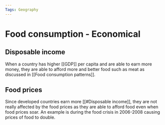 ```yaml
---
Tags: Geography
---
```

# Food consumption - Economical
## Disposable income
When a country has higher [[GDP]] per capita and are able to earn more money, they are able to afford more and better food such as meat as discussed in [[Food consumption patterns]].
## Food prices
Since developed countries earn more [[#Disposable income]], they are not really affected by the food prices as they are able to afford food even when food prices soar. An example is during the food crisis in 2006-2008 causing prices of food to double.